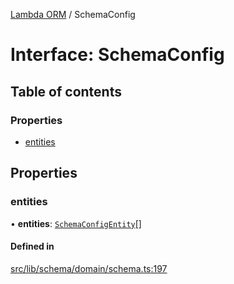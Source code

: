 [Lambda ORM](../README.md) / SchemaConfig

# Interface: SchemaConfig

## Table of contents

### Properties

- [entities](SchemaConfig.md#entities)

## Properties

### entities

• **entities**: [`SchemaConfigEntity`](SchemaConfigEntity.md)[]

#### Defined in

[src/lib/schema/domain/schema.ts:197](https://github.com/lambda-orm/lambdaorm-base/blob/054ed7d/src/lib/schema/domain/schema.ts#L197)
